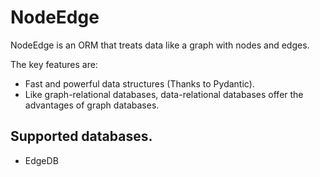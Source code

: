 # NodeEdge

NodeEdge is an ORM that treats data like a graph with nodes and edges.

The key features are:

- Fast and powerful data structures (Thanks to Pydantic).
- Like graph-relational databases, data-relational databases offer the advantages of graph databases.

## Supported databases.

- EdgeDB
